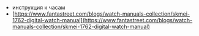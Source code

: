 - инструкция к часам
- [https://www.fantastreet.com/blogs/watch-manuals-collection/skmei-1762-digital-watch-manual](https://www.fantastreet.com/blogs/watch-manuals-collection/skmei-1762-digital-watch-manual)